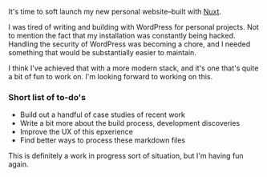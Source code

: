 It's time to soft launch my new personal website–built with <a href="https://nuxtjs.org/">Nuxt</a>.

I was tired of writing and building with WordPress for personal projects. Not to mention the fact that my installation was constantly being hacked. Handling the security of WordPress was becoming a chore, and I needed something that would be substantially easier to maintain.

I think I've achieved that with a more modern stack, and it's one that's quite a bit of fun to work on. I'm looking forward to working on this.

### Short list of to-do's

* Build out a handful of case studies of recent work
* Write a bit more about the build process, development discoveries
* Improve the UX of this epxerience
* Find better ways to process these markdown files

This is definitely a work in progress sort of situation, but I'm having fun again.